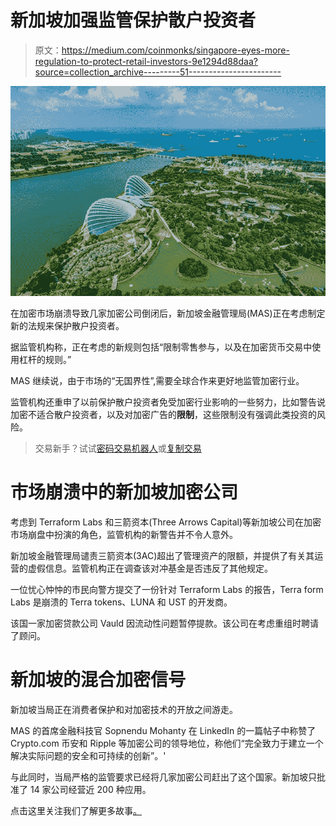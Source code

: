 # 新加坡加强监管保护散户投资者

> 原文：<https://medium.com/coinmonks/singapore-eyes-more-regulation-to-protect-retail-investors-9e1294d88daa?source=collection_archive---------51----------------------->

![](img/782eaa1d274503c77989dfb546608b87.png)

在加密市场崩溃导致几家加密公司倒闭后，新加坡金融管理局(MAS)正在考虑制定新的法规来保护散户投资者。

据监管机构称，正在考虑的新规则包括“限制零售参与，以及在加密货币交易中使用杠杆的规则。”

MAS 继续说，由于市场的“无国界性”,需要全球合作来更好地监管加密行业。

监管机构还重申了以前保护散户投资者免受加密行业影响的一些努力，比如警告说加密不适合散户投资者，以及对加密广告的**限制**，这些限制没有强调此类投资的风险。

> 交易新手？试试[密码交易机器人](/coinmonks/crypto-trading-bot-c2ffce8acb2a)或[复制交易](/coinmonks/top-10-crypto-copy-trading-platforms-for-beginners-d0c37c7d698c)

# 市场崩溃中的新加坡加密公司

考虑到 Terraform Labs 和三箭资本(Three Arrows Capital)等新加坡公司在加密市场崩盘中扮演的角色，监管机构的新警告并不令人意外。

新加坡金融管理局谴责三箭资本(3AC)超出了管理资产的限额，并提供了有关其运营的虚假信息。监管机构正在调查该对冲基金是否违反了其他规定。

一位忧心忡忡的市民向警方提交了一份针对 Terraform Labs 的报告，Terra form Labs 是崩溃的 Terra tokens、LUNA 和 UST 的开发商。

该国一家加密贷款公司 Vauld 因流动性问题暂停提款。该公司在考虑重组时聘请了顾问。

# 新加坡的混合加密信号

新加坡当局正在消费者保护和对加密技术的开放之间游走。

MAS 的首席金融科技官 Sopnendu Mohanty 在 LinkedIn 的一篇帖子中称赞了 Crypto.com 币安和 Ripple 等加密公司的领导地位，称他们“完全致力于建立一个解决实际问题的安全和可持续的创新”。'

与此同时，当局严格的监管要求已经将几家加密公司赶出了这个国家。新加坡只批准了 14 家公司经营近 200 种应用。

点击这里关注我们了解更多故事[。](http://t.me/etellworld)